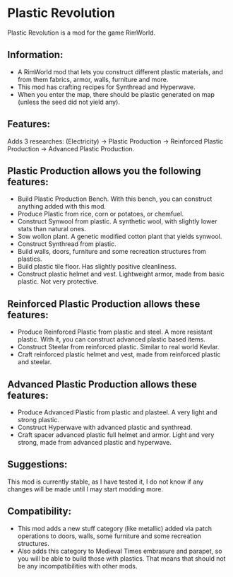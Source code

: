# Plastic Revolution
Plastic Revolution is a mod for the game RimWorld.

## Information:
*	A RimWorld mod that lets you construct different plastic materials, and from them fabrics, armor, walls, furniture and more.
*	This mod has crafting recipes for Synthread and Hyperwave.
*	When you enter the map, there should be plastic generated on map (unless the seed did not yield any).

## Features:
Adds 3 researches: (Electricity) -> Plastic Production -> Reinforced Plastic Production -> Advanced Plastic Production.

## Plastic Production allows you the following features:
* Build Plastic Production Bench. With this bench, you can construct anything added with this mod.
*	Produce Plastic from rice, corn or potatoes, or chemfuel.
*	Construct Synwool from plastic. A synthetic wool, with slightly lower stats than natural ones.
*	Sow wollon plant. A genetic modified cotton plant that yields synwool.
*	Construct Synthread from plastic.
*	Build walls, doors, furniture and some recreation structures from plastics.
*	Build plastic tile floor. Has slightly positive cleanliness.
*	Construct plastic helmet and vest. Lightweight armor, made from basic plastic. Not very protective.


## Reinforced Plastic Production allows these features:
*	Produce Reinforced Plastic from plastic and steel. A more resistant plastic.
With it, you can construct advanced plastic based items.
*	Construct Steelar from reinforced plastic. Similar to real world Kevlar.
*	Craft reinforced plastic helmet and vest, made from reinforced plastic and steelar.

## Advanced Plastic Production allows these features:
*	Produce Advanced Plastic from plastic and plasteel. A very light and strong plastic.
*	Construct Hyperwave with advanced plastic and synthread.
*	Craft spacer advanced plastic full helmet and armor. Light and very strong, made from advanced plastic and hyperwave.

## Suggestions:
This mod is currently stable, as I have tested it, I do not know if any changes will be made until I may start modding more.

## Compatibility:
*	This mod adds a new stuff category (like metallic) added via patch operations to doors, walls, some furniture and some recreation structures.
*	Also adds this category to Medieval Times embrasure and parapet, so you will be able to build those with plastics. That means that should not be any incompatibilities with other mods.
